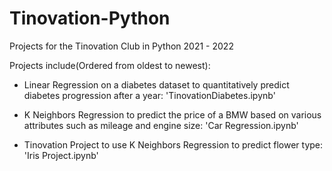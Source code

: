 # Tinovation-Python
Projects for the Tinovation Club in Python 2021 - 2022

Projects include(Ordered from oldest to newest):

- Linear Regression on a diabetes dataset to quantitatively predict diabetes progression after a year: 'TinovationDiabetes.ipynb'

- K Neighbors Regression to predict the price of a BMW based on various attributes such as mileage and engine size: 'Car Regression.ipynb'

- Tinovation Project to use K Neighbors Regression to predict flower type: 'Iris Project.ipynb'
